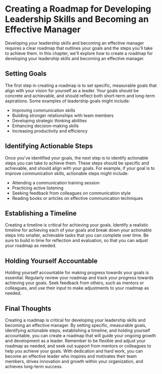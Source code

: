 Creating a Roadmap for Developing Leadership Skills and Becoming an Effective Manager
===============================================================================================================================================

Developing your leadership skills and becoming an effective manager requires a clear roadmap that outlines your goals and the steps you'll take to achieve them. In this chapter, we'll explore how to create a roadmap for developing your leadership skills and becoming an effective manager.

Setting Goals
-------------

The first step in creating a roadmap is to set specific, measurable goals that align with your vision for yourself as a leader. Your goals should be concrete and achievable, and should reflect both short-term and long-term aspirations. Some examples of leadership goals might include:

* Improving communication skills
* Building stronger relationships with team members
* Developing strategic thinking abilities
* Enhancing decision-making skills
* Increasing productivity and efficiency

Identifying Actionable Steps
----------------------------

Once you've identified your goals, the next step is to identify actionable steps you can take to achieve them. These steps should be specific and achievable, and should align with your goals. For example, if your goal is to improve communication skills, actionable steps might include:

* Attending a communication training session
* Practicing active listening
* Seeking feedback from colleagues on communication style
* Reading books or articles on effective communication techniques

Establishing a Timeline
-----------------------

Creating a timeline is critical for achieving your goals. Identify a realistic timeline for achieving each of your goals and break down your actionable steps into smaller, achievable tasks that you can complete over time. Be sure to build in time for reflection and evaluation, so that you can adjust your roadmap as needed.

Holding Yourself Accountable
----------------------------

Holding yourself accountable for making progress towards your goals is essential. Regularly review your roadmap and track your progress towards achieving your goals. Seek feedback from others, such as mentors or colleagues, and use their input to make adjustments to your roadmap as needed.

Final Thoughts
--------------

Creating a roadmap is critical for developing your leadership skills and becoming an effective manager. By setting specific, measurable goals, identifying actionable steps, establishing a timeline, and holding yourself accountable, you can create a roadmap that will guide your ongoing growth and development as a leader. Remember to be flexible and adjust your roadmap as needed, and seek out support from mentors or colleagues to help you achieve your goals. With dedication and hard work, you can become an effective leader who inspires and motivates their team members, drives innovation and growth within your organization, and achieves long-term success.
